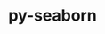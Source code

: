 ---
title: "py-seaborn"
layout: cache
categories: [package, develop-2024-05-12]
meta: {"versions": ["0.13.2"], "compilers": ["gcc@=11.4.0", "gcc@=9.4.0", "oneapi@=2024.0.0"], "oss": ["ubuntu20.04", "ubuntu22.04"], "platforms": ["linux"], "targets": ["neoverse_v1", "neoverse_v2", "ppc64le", "x86_64_v3"], "stacks": ["e4s", "e4s-neoverse-v2", "e4s-neoverse_v1", "e4s-oneapi", "e4s-power", "root"], "num_specs": 5, "num_specs_by_stack": {"e4s-power": 1, "root": 5, "e4s-neoverse_v1": 1, "e4s-neoverse-v2": 1, "e4s": 1, "e4s-oneapi": 1}}
spec_details: [{"hash": "vqu35r5evfn5tetnorbayyk4s47zha33", "compiler": "gcc@=9.4.0", "versions": ["0.13.2"], "os": "ubuntu20.04", "platform": "linux", "target": "ppc64le", "variants": ["build_system=python_pip", "~stats"], "stacks": ["e4s-power", "root"], "size": "-", "tarball": "https://binaries.spack.io/develop-2024-05-12/build_cache/linux-ubuntu20.04-ppc64le/gcc-9.4.0/py-seaborn-0.13.2/linux-ubuntu20.04-ppc64le-gcc-9.4.0-py-seaborn-0.13.2-vqu35r5evfn5tetnorbayyk4s47zha33.spack"}, {"hash": "cj5rutwj4b3x5imknjbeowupxisbr6ey", "compiler": "gcc@=11.4.0", "versions": ["0.13.2"], "os": "ubuntu22.04", "platform": "linux", "target": "neoverse_v1", "variants": ["build_system=python_pip", "~stats"], "stacks": ["root", "e4s-neoverse_v1"], "size": "-", "tarball": "https://binaries.spack.io/develop-2024-05-12/build_cache/linux-ubuntu22.04-neoverse_v1/gcc-11.4.0/py-seaborn-0.13.2/linux-ubuntu22.04-neoverse_v1-gcc-11.4.0-py-seaborn-0.13.2-cj5rutwj4b3x5imknjbeowupxisbr6ey.spack"}, {"hash": "oddp62ilnb7daxke5htcj4zxmch2de56", "compiler": "gcc@=11.4.0", "versions": ["0.13.2"], "os": "ubuntu22.04", "platform": "linux", "target": "neoverse_v2", "variants": ["build_system=python_pip", "~stats"], "stacks": ["e4s-neoverse-v2", "root"], "size": "-", "tarball": "https://binaries.spack.io/develop-2024-05-12/build_cache/linux-ubuntu22.04-neoverse_v2/gcc-11.4.0/py-seaborn-0.13.2/linux-ubuntu22.04-neoverse_v2-gcc-11.4.0-py-seaborn-0.13.2-oddp62ilnb7daxke5htcj4zxmch2de56.spack"}, {"hash": "3bmzrp4m77e4vqeyutbrwxyos27mm3vc", "compiler": "gcc@=11.4.0", "versions": ["0.13.2"], "os": "ubuntu22.04", "platform": "linux", "target": "x86_64_v3", "variants": ["build_system=python_pip", "~stats"], "stacks": ["root", "e4s"], "size": "-", "tarball": "https://binaries.spack.io/develop-2024-05-12/build_cache/linux-ubuntu22.04-x86_64_v3/gcc-11.4.0/py-seaborn-0.13.2/linux-ubuntu22.04-x86_64_v3-gcc-11.4.0-py-seaborn-0.13.2-3bmzrp4m77e4vqeyutbrwxyos27mm3vc.spack"}, {"hash": "zeyohd36malk3ni5w2ubibo2uwg5yyaq", "compiler": "oneapi@=2024.0.0", "versions": ["0.13.2"], "os": "ubuntu22.04", "platform": "linux", "target": "x86_64_v3", "variants": ["build_system=python_pip", "~stats"], "stacks": ["e4s-oneapi", "root"], "size": "-", "tarball": "https://binaries.spack.io/develop-2024-05-12/build_cache/linux-ubuntu22.04-x86_64_v3/oneapi-2024.0.0/py-seaborn-0.13.2/linux-ubuntu22.04-x86_64_v3-oneapi-2024.0.0-py-seaborn-0.13.2-zeyohd36malk3ni5w2ubibo2uwg5yyaq.spack"}]
---
